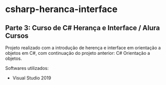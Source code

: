 #  csharp-heranca-interface

## Parte 3: Curso de C# Herança e Interface / Alura Cursos

Projeto realizado com a introdução de herença e interface em orientação a objetos em C#,  com continuação do projeto anterior: C# Orientação a objetos.

Softwares utilizados:
- Visual Studio 2019
